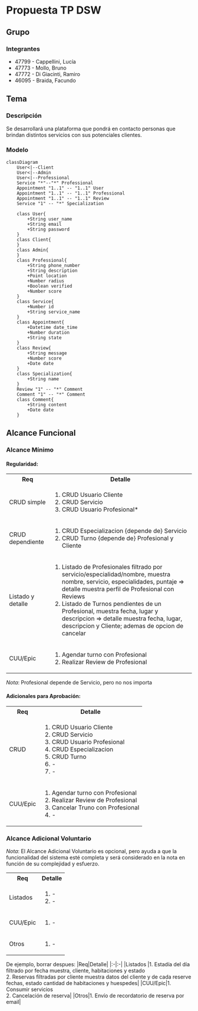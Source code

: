 # Propuesta TP DSW

## Grupo
### Integrantes
* 47799 - Cappellini, Lucía
* 47773 - Mollo, Bruno
* 47772 - Di Giacinti, Ramiro
* 46095 - Braida, Facundo 

## Tema
### Descripción
Se desarrollará una plataforma que pondrá en contacto personas que brindan distintos servicios con sus potenciales clientes.

### Modelo
```mermaid
classDiagram
    User<|--Client
    User<|--Admin
    User<|--Professional
    Service "*"--"*" Professional
    Appointment "1..1" -- "1..1" User
    Appointment "1..1" -- "1..1" Professional
    Appointment "1..1" -- "1..1" Review
    Service "1" -- "*" Specialization

    class User{
        +String user_name
        +String email
        +String password
    }
    class Client{
    }
    class Admin{
    }
    class Professional{
        +String phone_number
        +String description
        +Point location
        +Number radius
        +Boolean verified
        +Number score
    }
    class Service{
        +Number id
        +String service_name
    }
    class Appointment{
        +Datetime date_time
        +Number duration
        +String state
    }
    class Review{
        +String message
        +Number score
        +Date date
    }
    class Specialization{
        +String name
    }
    Review "1" -- "*" Comment
    Comment "1" -- "*" Comment
    class Comment{
        +String content
        +Date date
    }

```
## Alcance Funcional 

### Alcance Mínimo


#### Regularidad:
<table>
    <tr>
        <th>Req</th>
        <th>Detalle</th>
    </tr>    
    <tr>
        <td>CRUD simple</td>
        <td>
            <ol>
                <li>CRUD Usuario Cliente</li>
                <li>CRUD Servicio</li>
                <li>CRUD Usuario Profesional*</li>
            </ol>
        </td>
    </tr>
    <tr>
        <td>CRUD dependiente</td>
        <td>
            <ol>
                <li>CRUD Especializacion {depende de} Servicio</li>
                <li>CRUD Turno {depende de} Profesional y Cliente</li>
            </ol>
        </td>
    </tr>
    <tr>
        <td>Listado y detalle</td>
        <td>
            <ol>
                <li>
                    Listado de Profesionales filtrado por servicio/especialidad/nombre, muestra nombre, servicio,             
                    especialidades, puntaje => detalle muestra perfil de Profesional con Reviews   
                </li>
                <li>
                    Listado de Turnos pendientes de un Profesional, muestra  fecha, lugar y descripcion => detalle     muestra 
                    fecha, lugar, descripcion y Cliente; ademas de opcion de cancelar 
                </li>
            </ol>
        </td>
    </tr>
    <tr>
        <td>CUU/Epic</td>
        <td>
            <ol>
                <li>Agendar turno con Profesional</li>
                <li>Realizar Review de Profesional</li>
            </ol>
        </td>
    </tr>
</table>

*Nota*: Profesional depende de Servicio, pero no nos importa

#### Adicionales para Aprobación:
<table>
    <tr>
        <th>Req</th>
        <th>Detalle</th>
    </tr>
    <tr>
        <td>CRUD</td>
        <td>
            <ol>
                <li>CRUD Usuario Cliente</li>
                <li>CRUD Servicio</li>
                <li>CRUD Usuario Profesional</li>
                <li>CRUD Especializacion</li>
                <li>CRUD Turno</li>
                <li>-</li>
                <li>-</li>
            </ol>
        </td>
    </tr>
    <tr>
        <td>CUU/Epic</td>
        <td>
            <ol>
                <li>Agendar turno con Profesional</li>
                <li>Realizar Review de Profesional</li>
                <li>Cancelar Truno con Profesional</li><li>-</li>
            </ol>
        </td>
    </tr>
</table>


### Alcance Adicional Voluntario

*Nota*: El Alcance Adicional Voluntario es opcional, pero ayuda a que la funcionalidad del sistema esté completa y será considerado en la nota en función de su complejidad y esfuerzo.

<table>
    <tr>
        <th>Req</th>
        <th>Detalle</th>
    </tr>
    <tr>
        <td>Listados</td>
        <td>
            <ol>
                <li>-</li>
                <li>-</li>
            </ol>
        </td>
    </tr>
    <tr>
        <td>CUU/Epic</td>
        <td>
            <ol>
                <li>-</li>
            </ol>
        </td>
    </tr>
    <tr>
        <td>Otros</td>
        <td>
            <ol>
                <li>-</li>
            </ol>
        </td>
    </tr>
</table>

De ejemplo, borrar despues:
|Req|Detalle|
|:-|:-|
|Listados |1. Estadía del día filtrado por fecha muestra, cliente, habitaciones y estado <br>2. Reservas filtradas por cliente muestra datos del cliente y de cada reserve fechas, estado cantidad de habitaciones y huespedes|
|CUU/Epic|1. Consumir servicios<br>2. Cancelación de reserva|
|Otros|1. Envío de recordatorio de reserva por email|
